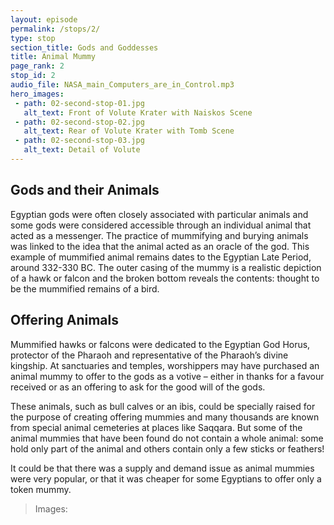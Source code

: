 ```yaml
---
layout: episode
permalink: /stops/2/
type: stop
section_title: Gods and Goddesses
title: Animal Mummy 
page_rank: 2
stop_id: 2
audio_file: NASA_main_Computers_are_in_Control.mp3
hero_images:
 - path: 02-second-stop-01.jpg
   alt_text: Front of Volute Krater with Naiskos Scene
 - path: 02-second-stop-02.jpg
   alt_text: Rear of Volute Krater with Tomb Scene
 - path: 02-second-stop-03.jpg
   alt_text: Detail of Volute
---
```


## Gods and their Animals 

Egyptian gods were often closely associated with particular animals and some gods were considered accessible through an individual animal that acted as a messenger. The practice of mummifying and burying animals was linked to the idea that the animal acted as an oracle of the god. This example of mummified animal remains dates to the Egyptian Late Period, around 332-330 BC. The outer casing of the mummy is a realistic depiction of a hawk or falcon and the broken bottom reveals the contents: thought to be the mummified remains of a bird. 

## Offering Animals

Mummified hawks or falcons were dedicated to the Egyptian God Horus, protector of the Pharaoh and representative of the Pharaoh’s divine kingship. At sanctuaries and temples, worshippers may have purchased an animal mummy to offer to the gods as a votive – either in thanks for a favour received or as an offering to ask for the good will of the gods.

These animals, such as bull calves or an ibis, could be specially raised for the purpose of creating offering mummies and many thousands are known from special animal cemeteries at places like Saqqara. But some of the animal mummies that have been found do not contain a whole animal: some hold only part of the animal and others contain only a few sticks or feathers!  

It could be that there was a supply and demand issue as animal mummies were very popular, or that it was cheaper for some Egyptians to offer only a token mummy.


> Images: 
